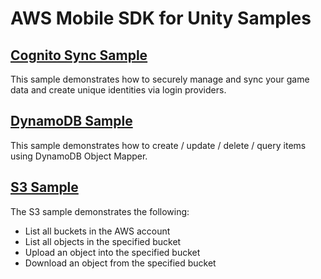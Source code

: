 # AWS Mobile SDK for Unity Samples


## [Cognito Sync Sample](https://github.com/awslabs/aws-sdk-unity-samples)

This sample demonstrates how to securely manage and sync your game data and create unique identities via login providers.

## [DynamoDB Sample](https://github.com/awslabs/aws-sdk-unity-samples)
This sample demonstrates how to create / update / delete / query items using DynamoDB Object Mapper.

## [S3 Sample](https://github.com/awslabs/aws-sdk-unity-samples)

The S3 sample demonstrates the following:

* List all buckets in the AWS account
* List all objects in the specified bucket
* Upload an object into the specified bucket
* Download an object from the specified bucket



